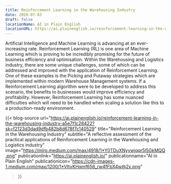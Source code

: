 ```yaml
---
title: Reinforcement Learning in the Warehousing Industry
date: 2020-07-03
draft: false
locationName: AI in Plain English
locationURL: https://ai.plainenglish.io/reinforcement-learning-in-the-warehousing-industry-a5e7f1c28422?sk=f2123d3dad9dfb482b8d678f7c140529
---
```


Artificial Intelligence and Machine Learning is advancing at an ever-increasing rate. Reinforcement Learning (RL) is one area of Machine Learning which is proving to be incredibly promising for the future of business efficiency and optimisation. Within the Warehousing and Logistics industry, there are some unique challenges, some of which can be addressed and improved with the application of Reinforcement Learning. One of these examples is the Picking and Putaway strategies which are implemented within modern Warehouse Management systems. If a Reinforcement Learning algorithm were to be developed to address this scenario, the benefits to businesses would improve efficiency and profitability. However, Reinforcement Learning has some nuanced difficulties which will need to be handled when scaling a solution like this to a production-ready environment.

<!--more-->

{{< blog-source
    url="https://ai.plainenglish.io/reinforcement-learning-in-the-warehousing-industry-a5e7f1c28422?sk=f2123d3dad9dfb482b8d678f7c140529"
    title="Reinforcement Learning in the Warehousing Industry"
    subtitle="A reflective assessment of the practical applications of Reinforcement Learning in the Warehousing and Logistics industry"
    image="https://miro.medium.com/max/4918/1*Y0TDuXNyywjqqr5l5GkMQQ.png"
    publicationlink="https://ai.plainenglish.io/"
    publicationname="AI in Plain English"
    publicationicon="https://cdn-images-1.medium.com/max/1200/1*VItvKHqmf656_rw4fFbX4w@2x.png"
>}}